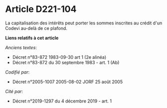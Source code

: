 # Article D221-104

La capitalisation des intérêts peut porter les sommes inscrites au crédit d'un Codevi au-delà de ce plafond.

**Liens relatifs à cet article**

_Anciens textes_:

  - Décret n°83-872 1983-09-30 art 1 (2e alinéa)
  - Décret n°83-872 du 30 septembre 1983 - art. 1 (Ab)

_Codifié par_:

  - Décret n°2005-1007 2005-08-02 JORF 25 août 2005

_Cité par_:

  - Décret n°2019-1297 du 4 décembre 2019 - art. 1
